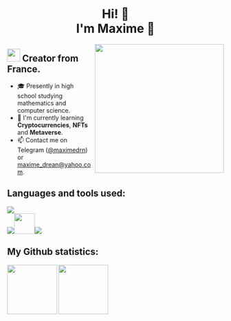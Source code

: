 <h1 align="center">Hi! 👋 <br />I'm Maxime 🙂</h1>

<img align="right" width=300px src="https://media.giphy.com/media/fkZukR450RQ1qnGaq9/giphy.gif" />

## <img src="https://media.giphy.com/media/ObNTw8Uzwy6KQ/giphy.gif" width="30px"> Creator from France.
- 🎓 Presently in high school studying mathematics and computer science.
- 🚀 I'm currently learning **Cryptocurrencies**, **NFTs** and **Metaverse**.
- 📫 Contact me on Telegram ([@maximedrn](https://t.me/maximedrn)) or [maxime_drean@yahoo.com](mailto:maxime_drean@yahoo.com).

## Languages and tools used:

![](https://skillicons.dev/icons?i=html,css,js,nodejs,react,flutter,java)  
![](https://skillicons.dev/icons?i=androidstudio,py,pytorch&theme=dark)<img src="https://user-images.githubusercontent.com/91475935/168442353-995d91ee-cc1c-4b99-9a02-5057721a2bd2.png" height="48px" />![](https://skillicons.dev/icons?i=mysql,bash,vscode&theme=dark)

## My Github statistics:

<img align="" height="115.5px" src="https://github-readme-stats.vercel.app/api?username=maximedrn&hide_title=true&hide_border=true&show_icons=true&count_private=true&line_height=21&theme=dracula" /> <img align="" height="115.5px" src="https://github-readme-stats.vercel.app/api/top-langs/?username=maximedrn&hide_title=true&hide_border=true&layout=compact&hide=html&theme=dracula" />
